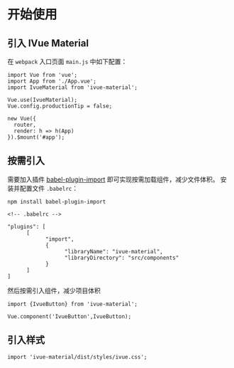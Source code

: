 # 开始使用

## 引入 IVue Material

在 ```webpack``` 入口页面 ```main.js``` 中如下配置：

```
import Vue from 'vue';
import App from './App.vue';
import IvueMaterial from 'ivue-material';

Vue.use(IvueMaterial);
Vue.config.productionTip = false;

new Vue({
  router,
  render: h => h(App)
}).$mount('#app');
```

## 按需引入

需要加入插件 [babel-plugin-import](https://github.com/ant-design/babel-plugin-import) 即可实现按需加载组件，减少文件体积。
安装并配置文件 ```.babelrc```：

```
npm install babel-plugin-import 

<!-- .babelrc -->

"plugins": [
      [
            "import",
            {
                  "libraryName": "ivue-material",
                  "libraryDirectory": "src/components"
            }
      ]
]
```
然后按需引入组件，减少项目体积

```
import {IvueButton} from 'ivue-material';

Vue.component('IvueButton',IvueButton);
```
      
## 引入样式

```
import 'ivue-material/dist/styles/ivue.css';
```
